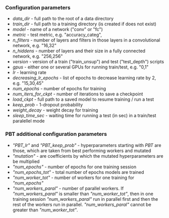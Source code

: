 ### Configuration parameters 

- _data_dir_ - full path to the root of a data directory
- _train_dir_ - full path to a training directory (is created if does not exist) 
- _model_ - name of a network ("conv" or "fc")
- _metric_ - test metric, e.g. "accuracy_categ",
- _n_filters_ - number of layers and filters in those layers in a convolutional network, 
e.g. "16,32"
- _n_hiddens_ - number of layers and their size in a fully connected network, 
e.g. "256,256"
- _version_ - version of a train ("train_unsup") and test ("test_depth") scripts
- _gpus_ - either one or several GPUs for running train/test, e.g. "0,1"
- _lr_ - learning rate
- _decreasing_lr_epochs_ - list of epochs to decrease learning rate by 2, e.g. "15,30,45"
- _num_epochs_ - number of epochs for training 
- _num_iters_for_ckpt_ - number of iterations to save a checkpoint
- _load_ckpt_ - full path to a saved model to resume training / run a test
- _keep_prob_ - 1-dropout probability
- _weight_decay_ - weight decay for training 
- _sleep_time_sec_ - waiting time for running a test (in sec) in a train/test paralellel mode 


### PBT additional configuration parameters

- *"PBT_lr"* and *"PBT_keep_prob"* - hyperparameters starting with *PBT* are those,
    which are taken from best performing workers and mutated
- *"mutation"* - are coefficients by which the mutated hyperparameters are 
be multiplied
- *"num_epochs"* - number of epochs for one training session
- *"num_epochs_tot"* - total number of epochs models are trained
- *"num_worker_tot"* - number of workers for one training for *"num_epochs"*
- *"num_workers_paral"* - number of parallel workers. If *"num_workers_paral"* is 
smaller than *"num_worker_tot"*, then in one training session *"num_workers_paral"* 
run in parallel first and then the rest of the workers run in parallel. 
*"num_workers_paral"* cannot be greater than *"num_worker_tot"*.


